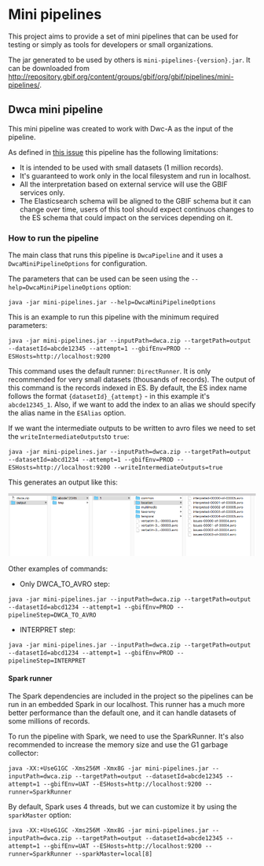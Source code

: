 # Mini pipelines #
This project aims to provide a set of mini pipelines that can be used for testing or simply as tools for developers or small organizations. 

The jar generated to be used by others is `mini-pipelines-{version}.jar`. It can be downloaded from http://repository.gbif.org/content/groups/gbif/org/gbif/pipelines/mini-pipelines/.

## Dwca mini pipeline ##
This mini pipeline was created to work with Dwc-A as the input of the pipeline.

As defined in [this issue](https://github.com/gbif/pipelines/issues/116) this pipeline has the following limitations:
- It is intended to be used with small datasets (1 million records).
- It's guaranteed to work only in the local filesystem and run in localhost.
- All the interpretation based on external service will use the GBIF services only.
- The Elasticsearch schema will be aligned to the GBIF schema but it can change over time, users of this tool should expect continuos changes to the ES schema that could impact on the services depending on it.

### How to run the pipeline ###
The main class that runs this pipeline is `DwcaPipeline` and it uses a `DwcaMiniPipelineOptions` for configuration.

The parameters that can be used can be seen using the `--help=DwcaMiniPipelineOptions` option:

~~~~
java -jar mini-pipelines.jar --help=DwcaMiniPipelineOptions
~~~~ 

This is an example to run this pipeline with the minimum required parameters:

~~~~
java -jar mini-pipelines.jar --inputPath=dwca.zip --targetPath=output --datasetId=abcde12345 --attempt=1 --gbifEnv=PROD --ESHosts=http://localhost:9200
~~~~ 

This command uses the default runner: `DirectRunner`. It is only recommended for very small datasets (thousands of records).
The output of this command is the records indexed in ES. 
By default, the ES index name follows the format `{datasetId}_{attempt}` - in this example it's `abcde12345_1`. 
Also, if we want to add the index to an alias we should specify the alias name in the `ESAlias` option.

If we want the intermediate outputs to be written to avro files we need to set the `writeIntermediateOutputs`to `true`:

~~~~
java -jar mini-pipelines.jar --inputPath=dwca.zip --targetPath=output --datasetId=abcd1234 --attempt=1 --gbifEnv=PROD --ESHosts=http://localhost:9200 --writeIntermediateOutputs=true
~~~~ 

This generates an output like this:

 <img src="docs/output_generated.png">


Other examples of commands:
- Only DWCA_TO_AVRO step: 
~~~~
java -jar mini-pipelines.jar --inputPath=dwca.zip --targetPath=output --datasetId=abcd1234 --attempt=1 --gbifEnv=PROD --pipelineStep=DWCA_TO_AVRO
~~~~ 

- INTERPRET step: 
~~~~
java -jar mini-pipelines.jar --inputPath=dwca.zip --targetPath=output --datasetId=abcd1234 --attempt=1 --gbifEnv=PROD --pipelineStep=INTERPRET
~~~~ 

#### Spark runner ####
The Spark dependencies are included in the project so the pipelines can be run in an embedded Spark in our localhost. This runner has a much more better performance than the default one, and it can handle datasets of some millions of records.
  
To run the pipeline with Spark, we need to use the SparkRunner. It's also recommended to increase the memory size and use the G1 garbage collector:

~~~~
java -XX:+UseG1GC -Xms256M -Xmx8G -jar mini-pipelines.jar --inputPath=dwca.zip --targetPath=output --datasetId=abcde12345 --attempt=1 --gbifEnv=UAT --ESHosts=http://localhost:9200 --runner=SparkRunner
~~~~

By default, Spark uses 4 threads, but we can customize it by using the `sparkMaster` option:

~~~~
java -XX:+UseG1GC -Xms256M -Xmx8G -jar mini-pipelines.jar --inputPath=dwca.zip --targetPath=output --datasetId=abcde12345 --attempt=1 --gbifEnv=UAT --ESHosts=http://localhost:9200 --runner=SparkRunner --sparkMaster=local[8]
~~~~

